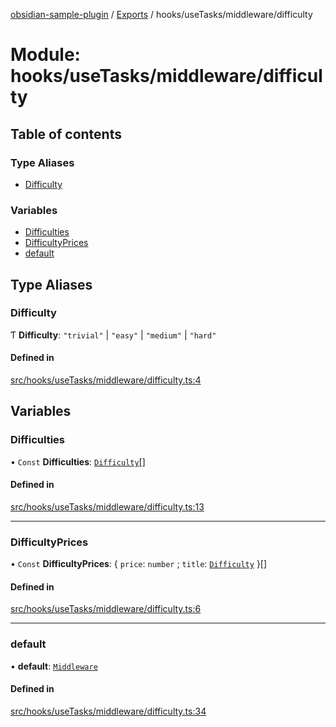 [obsidian-sample-plugin](../README.md) / [Exports](../modules.md) / hooks/useTasks/middleware/difficulty

# Module: hooks/useTasks/middleware/difficulty

## Table of contents

### Type Aliases

- [Difficulty](hooks_useTasks_middleware_difficulty.md#difficulty)

### Variables

- [Difficulties](hooks_useTasks_middleware_difficulty.md#difficulties)
- [DifficultyPrices](hooks_useTasks_middleware_difficulty.md#difficultyprices)
- [default](hooks_useTasks_middleware_difficulty.md#default)

## Type Aliases

### Difficulty

Ƭ **Difficulty**: ``"trivial"`` \| ``"easy"`` \| ``"medium"`` \| ``"hard"``

#### Defined in

[src/hooks/useTasks/middleware/difficulty.ts:4](https://github.com/dromse/personal-grind-manager/blob/781019d/src/hooks/useTasks/middleware/difficulty.ts#L4)

## Variables

### Difficulties

• `Const` **Difficulties**: [`Difficulty`](hooks_useTasks_middleware_difficulty.md#difficulty)[]

#### Defined in

[src/hooks/useTasks/middleware/difficulty.ts:13](https://github.com/dromse/personal-grind-manager/blob/781019d/src/hooks/useTasks/middleware/difficulty.ts#L13)

___

### DifficultyPrices

• `Const` **DifficultyPrices**: \{ `price`: `number` ; `title`: [`Difficulty`](hooks_useTasks_middleware_difficulty.md#difficulty)  }[]

#### Defined in

[src/hooks/useTasks/middleware/difficulty.ts:6](https://github.com/dromse/personal-grind-manager/blob/781019d/src/hooks/useTasks/middleware/difficulty.ts#L6)

___

### default

• **default**: [`Middleware`](hooks_useTasks_types.md#middleware)

#### Defined in

[src/hooks/useTasks/middleware/difficulty.ts:34](https://github.com/dromse/personal-grind-manager/blob/781019d/src/hooks/useTasks/middleware/difficulty.ts#L34)
